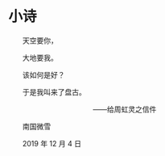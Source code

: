 # 小诗

　　天空要你，

　　大地要我。

　　该如何是好？



　　于是我叫来了盘古。



　　　　　　　　　　　　——给周虹灵之信件



　　南国微雪

　　2019 年 12 月 4 日

